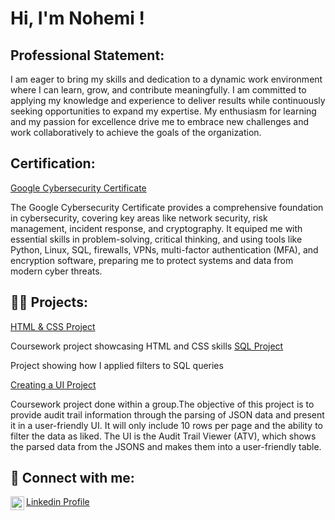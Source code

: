 
<h1>Hi, I'm Nohemi !</h1>
<h2>Professional Statement:</h2>
  I am eager to bring my skills and dedication to a dynamic work environment where I can learn, grow, and contribute meaningfully. I am committed to applying my knowledge and experience to deliver results while continuously seeking opportunities to expand my expertise. My enthusiasm for learning and my passion for excellence drive me to embrace new challenges and work collaboratively to achieve the goals of the organization.
<h2>Certification:</h2>
<a href="https://coursera.org/share/c9f7437d2cdde9994c40a5a9bf0ffd6b">Google Cybersecurity Certificate</a> 
  
  
  The Google Cybersecurity Certificate provides a comprehensive foundation in cybersecurity, covering key areas like network security, risk management, incident response, and cryptography. It equiped me with essential skills in problem-solving, critical thinking, and using tools like Python, Linux, SQL, firewalls, VPNs, multi-factor authentication (MFA), and encryption software, preparing me to protect systems and data from modern cyber threats.
  <h2>👨‍💻 Projects:</h2>
<a href="https://studentweb.kennesaw.edu/~bochoa2/3260/index.html"> HTML & CSS Project</a>  

  
  Coursework project showcasing HTML and CSS skills
<a href="https://docs.google.com/document/d/10b7Xc1N2C1mggKY5iu_YlxhbIjWjQWVCety_L2eNzHg/edit?usp=sharing&resourcekey=0-2UhNXoDiB9VP1vKrbQ8hQg"> SQL Project</a>


Project showing how I applied filters to SQL queries

<a href="https://docs.google.com/document/d/1rGckRKa6AxOLHW-OetZhepa8FTVBzW9vfK8JPrPdTfo/edit?usp=sharing"> Creating a UI Project<a/>


Coursework project done within a group.The objective of this project is to provide audit trail information through the parsing of JSON data and present it in a user-friendly UI. It will only include 10 rows per page and the ability to filter the data as liked. The UI is the Audit Trail Viewer (ATV), which shows the parsed data from the JSONS and makes them into a user-friendly table.


<h2> 🤳 Connect with me:</h2>


[<img align="left" alt="JoshMadakor | LinkedIn" width="22px" src="https://cdn.jsdelivr.net/npm/simple-icons@v3/icons/linkedin.svg" />][linkedin]


[linkedin]: www.linkedin.com/in/brittney-ochoa-1a0134252
<a href="https://www.linkedin.com/in/brittney-ochoa-1a0134252/ ">Linkedin Profile</a> 



